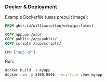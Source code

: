 ### Docker & Deployment

Example Dockerfile (uses prebuilt image):

```Dockerfile
FROM ghcr.io/williamcotton/webpipe:latest

COPY app.wp /app/
COPY public /app/public/
COPY scripts /app/scripts/

CMD ["app.wp"]
```

Run:
```bash
docker build -t myapp .
docker run -p 8090:8090 --env-file .env myapp
```


